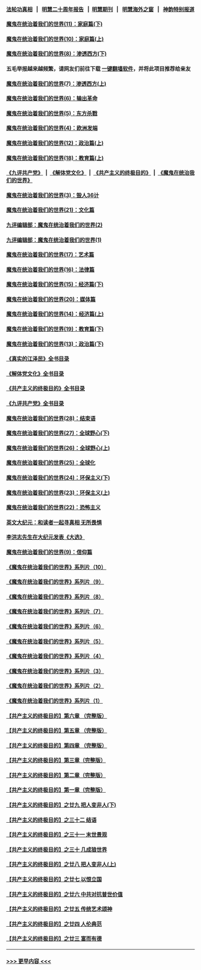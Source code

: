 #### [法轮功真相](https://github.com/gfw-breaker/truth/blob/master/README.md?t=0) &nbsp;&nbsp;|&nbsp;&nbsp; [明慧二十周年报告](https://github.com/gfw-breaker/mh-reports/blob/master/README.md?t=0) &nbsp;&nbsp;|&nbsp;&nbsp;[明慧期刊](https://github.com/gfw-breaker/mh-qikan) &nbsp;&nbsp;|&nbsp;&nbsp; [明慧海外之窗](https://github.com/gfw-breaker/mh-news/blob/master/README.md?t=0) &nbsp;&nbsp;|&nbsp;&nbsp; [神韵特别报道](https://github.com/gfw-breaker/mh-news/blob/master/shenyun.md?t=0)
#### [魔鬼在统治着我们的世界(11)：家庭篇(下)](../pages/nsc422/n10440961.md?t=11281150) 
#### [魔鬼在统治着我们的世界(10)：家庭篇(上)](../pages/nsc422/n10435448.md?t=11281150) 
#### [魔鬼在统治着我们的世界(8)：渗透西方(下)](../pages/nsc422/n10429603.md?t=11281150) 
#### 五毛举报越来越频繁，请网友们前往下载 [一键翻墙软件](https://github.com/gfw-breaker/ssr-accounts)，并将此项目推荐给亲友
#### [魔鬼在统治着我们的世界(7)：渗透西方(上)](../pages/nsc422/n10426013.md?t=11281150) 
#### [魔鬼在统治着我们的世界(6)：输出革命](../pages/nsc422/n10421536.md?t=11281150) 
#### [魔鬼在统治着我们的世界(5)：东方杀戮](../pages/nsc422/n10417707.md?t=11281150) 
#### [魔鬼在统治着我们的世界(4)：欧洲发端](../pages/nsc422/n10414890.md?t=11281150) 
#### [魔鬼在统治着我们的世界(12)：政治篇(上)](../pages/nsc422/n10444576.md?t=11281150) 
#### [魔鬼在统治着我们的世界(18)：教育篇(上)](../pages/nsc422/n10526970.md?t=11281150) 
#### [《九评共产党》](https://github.com/begood0513/9ping.md/blob/master/README.md) &nbsp;|&nbsp; [《解体党文化》](../../../../jtdwh.md/blob/master/README.md)  &nbsp;|&nbsp; [《共产主义的终极目的》](../../../../gczydzjmd.md/blob/master/README.md) &nbsp;|&nbsp; [《魔鬼在统治我们的世界》](../../../../mgztzwmdsj.md/blob/master/README.md) 
#### [魔鬼在统治着我们的世界(3)：毁人36计](../pages/nsc422/n10411583.md?t=11281150) 
#### [魔鬼在统治着我们的世界(21)：文化篇](../pages/nsc422/n10597706.md?t=11281150) 
#### [九评编辑部：魔鬼在统治着我们的世界(2)](../pages/nsc422/n10410036.md?t=11281150) 
#### [九评编辑部：魔鬼在统治着我们的世界(1)](../pages/nsc422/n10406825.md?t=11281150) 
#### [魔鬼在统治着我们的世界(17)：艺术篇](../pages/nsc422/n10499093.md?t=11281150) 
#### [魔鬼在统治着我们的世界(16)：法律篇](../pages/nsc422/n10485969.md?t=11281150) 
#### [魔鬼在统治着我们的世界(15)：经济篇(下)](../pages/nsc422/n10469975.md?t=11281150) 
#### [魔鬼在统治着我们的世界(20)：媒体篇](../pages/nsc422/n10586579.md?t=11281150) 
#### [魔鬼在统治着我们的世界(14)：经济篇(上)](../pages/nsc422/n10457370.md?t=11281150) 
#### [魔鬼在统治着我们的世界(19)：教育篇(下)](../pages/nsc422/n10564808.md?t=11281150) 
#### [魔鬼在统治着我们的世界(13)：政治篇(下)](../pages/nsc422/n10448270.md?t=11281150) 
#### [《真实的江泽民》全书目录](../pages/nsc422/n13721399.md?t=11281150) 
#### [《解体党文化》全书目录](../pages/nsc422/n13721157.md?t=11281150) 
#### [《共产主义的终极目的》全书目录](../pages/nsc422/n13721048.md?t=11281150) 
#### [《九评共产党》全书目录](../pages/nsc422/n13708085.md?t=11281150) 
#### [魔鬼在统治着我们的世界(28)：结束语](../pages/nsc422/n10936246.md?t=11281150) 
#### [魔鬼在统治着我们的世界(27)：全球野心(下)](../pages/nsc422/n10928319.md?t=11281150) 
#### [魔鬼在统治着我们的世界(26)：全球野心(上)](../pages/nsc422/n10900318.md?t=11281150) 
#### [魔鬼在统治着我们的世界(25)：全球化](../pages/nsc422/n10788205.md?t=11281150) 
#### [魔鬼在统治着我们的世界(24)：环保主义(下)](../pages/nsc422/n10695307.md?t=11281150) 
#### [魔鬼在统治着我们的世界(23)：环保主义(上)](../pages/nsc422/n10688613.md?t=11281150) 
#### [魔鬼在统治着我们的世界(22)：恐怖主义](../pages/nsc422/n10614727.md?t=11281150) 
#### [英文大纪元：和读者一起寻真相 无所畏惧](../pages/nsc422/n12542027.md?t=11281150) 
#### [李洪志先生在大纪元发表《大选》](../pages/nsc422/n12534746.md?t=11281150) 
#### [魔鬼在统治着我们的世界(9)：信仰篇](../pages/nsc422/n10432159.md?t=11281150) 
#### [《魔鬼在统治着我们的世界》系列片（10）](../pages/nsc422/n12292670.md?t=11281150) 
#### [《魔鬼在统治着我们的世界》系列片（9）](../pages/nsc422/n12290859.md?t=11281150) 
#### [《魔鬼在统治着我们的世界》系列片（8）](../pages/nsc422/n12287445.md?t=11281150) 
#### [《魔鬼在统治着我们的世界》系列片（7）](../pages/nsc422/n12283425.md?t=11281150) 
#### [《魔鬼在统治着我们的世界》系列片（6）](../pages/nsc422/n12282314.md?t=11281150) 
#### [《魔鬼在统治着我们的世界》系列片（5）](../pages/nsc422/n12281419.md?t=11281150) 
#### [《魔鬼在统治着我们的世界》系列片（4）](../pages/nsc422/n12274024.md?t=11281150) 
#### [《魔鬼在统治着我们的世界》系列片（3）](../pages/nsc422/n12271322.md?t=11281150) 
#### [《魔鬼在统治着我们的世界》系列片（2）](../pages/nsc422/n12269049.md?t=11281150) 
#### [《魔鬼在统治着我们的世界》系列片（1）](../pages/nsc422/n12267575.md?t=11281150) 
#### [【共产主义的终极目的】第六章 （完整版）](../pages/nsc422/n11428913.md?t=11281150) 
#### [【共产主义的终极目的】第五章 （完整版）](../pages/nsc422/n11428912.md?t=11281150) 
#### [【共产主义的终极目的】第四章 （完整版）](../pages/nsc422/n11428907.md?t=11281150) 
#### [【共产主义的终极目的】第三章（完整版）](../pages/nsc422/n11428848.md?t=11281150) 
#### [【共产主义的终极目的】第二章（完整版）](../pages/nsc422/n11428831.md?t=11281150) 
#### [【共产主义的终极目的】第一章（完整版）](../pages/nsc422/n11417651.md?t=11281150) 
#### [【共产主义的终极目的】之廿九 把人变非人(下)](../pages/nsc422/n11344140.md?t=11281150) 
#### [【共产主义的终极目的】之三十二 结语](../pages/nsc422/n11360535.md?t=11281150) 
#### [【共产主义的终极目的】之三十一 末世景观](../pages/nsc422/n11351129.md?t=11281150) 
#### [【共产主义的终极目的】之三十 几成狼世界](../pages/nsc422/n11348280.md?t=11281150) 
#### [【共产主义的终极目的】之廿八 把人变非人(上)](../pages/nsc422/n11340492.md?t=11281150) 
#### [【共产主义的终极目的】之廿七 以恨立国](../pages/nsc422/n11336944.md?t=11281150) 
#### [【共产主义的终极目的】之廿六 中共对抗普世价值](../pages/nsc422/n11324785.md?t=11281150) 
#### [【共产主义的终极目的】之廿五 传统艺术颂神](../pages/nsc422/n11296396.md?t=11281150) 
#### [【共产主义的终极目的】之廿四 人伦典范](../pages/nsc422/n11296397.md?t=11281150) 
#### [【共产主义的终极目的】之廿三 富而有德](../pages/nsc422/n11283598.md?t=11281150) 

----
#### [ >>> 更早内容 <<< ](../indexes/nsc422-earlier.md)
